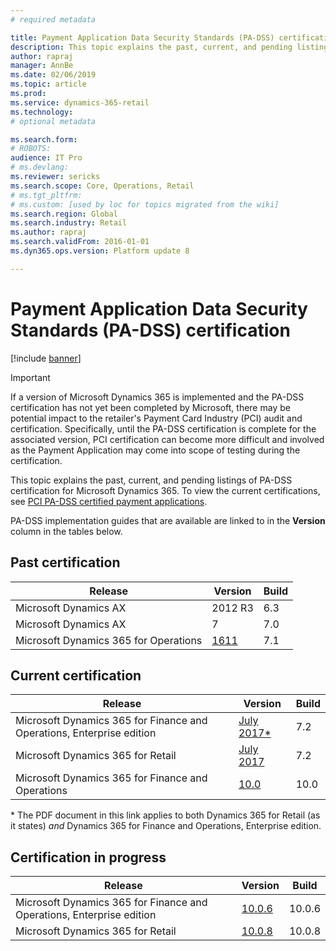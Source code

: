 ```yaml
---
# required metadata

title: Payment Application Data Security Standards (PA-DSS) certification
description: This topic explains the past, current, and pending listings of PA-DSS certification.
author: rapraj
manager: AnnBe
ms.date: 02/06/2019
ms.topic: article
ms.prod: 
ms.service: dynamics-365-retail
ms.technology: 
# optional metadata

ms.search.form: 
# ROBOTS: 
audience: IT Pro
# ms.devlang: 
ms.reviewer: sericks
ms.search.scope: Core, Operations, Retail
# ms.tgt_pltfrm: 
# ms.custom: [used by loc for topics migrated from the wiki]
ms.search.region: Global
ms.search.industry: Retail
ms.author: rapraj
ms.search.validFrom: 2016-01-01
ms.dyn365.ops.version: Platform update 8

---
```


# Payment Application Data Security Standards (PA-DSS) certification

[!include [banner](../includes/banner.md)]

> [!IMPORTANT]
> If a version of Microsoft Dynamics 365 is implemented and the PA-DSS certification has not yet been completed by Microsoft, there may be potential impact to the retailer's Payment Card Industry (PCI) audit and certification. Specifically, until the PA-DSS certification is complete for the associated version, PCI certification can become more difficult and involved as the Payment Application may come into scope of testing during the certification.

This topic explains the past, current, and pending listings of PA-DSS certification for Microsoft Dynamics 365. To view the current certifications, see [PCI PA-DSS certified payment applications](https://www.pcisecuritystandards.org/assessors_and_solutions/payment_applications).

PA-DSS implementation guides that are available are linked to in the **Version** column in the tables below.

## Past certification

| Release | Version  | Build  |
| ----------------------|-------- | ----------- |
| Microsoft Dynamics AX | 2012 R3  | 6.3 |
| Microsoft Dynamics AX | 7        | 7.0  |
| Microsoft Dynamics 365 for Operations | [1611](https://mbs.microsoft.com/customersource/northamerica/365Enterprise/learning/documentation/installation-setup-guides/PADSSImplementationguide365Operations) | 7.1  |

## Current certification

| Release  | Version | Build  |
| ----------------------------|---------------------- | ----------- |
| Microsoft Dynamics 365 for Finance and Operations, Enterprise edition | [July 2017*](https://mbs.microsoft.com/customersource/Global/365Enterprise/learning/documentation/installation-setup-guides/msd365retailpadssguide)  | 7.2 |
| Microsoft Dynamics 365 for Retail | [July 2017](https://mbs.microsoft.com/customersource/Global/365Enterprise/learning/documentation/installation-setup-guides/msd365retailpadssguide) | 7.2  |
| Microsoft Dynamics 365 for Finance and Operations | [10.0](https://mbs.microsoft.com/customersource/Global/365Enterprise/learning/documentation/installation-setup-guides/) | 10.0 |

\*  The PDF document in this link applies to both Dynamics 365 for Retail (as it states) *and* Dynamics 365 for Finance and Operations, Enterprise edition.

## Certification in progress

| Release  | Version | Build |
| ---------------------------|----------------------- | ----------- |
| Microsoft Dynamics 365 for Finance and Operations, Enterprise edition | [10.0.6](https://mbs.microsoft.com/customersource/Global/365Enterprise/learning/documentation/installation-setup-guides/) | 10.0.6 |
| Microsoft Dynamics 365 for Retail | [10.0.8](https://mbs.microsoft.com/customersource/Global/365Enterprise/learning/documentation/installation-setup-guides/) | 10.0.8 |




